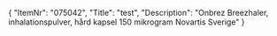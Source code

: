 {
  "ItemNr": "075042",
  "Title": "test",
  "Description": "Onbrez Breezhaler, inhalationspulver, hård kapsel 150 mikrogram Novartis Sverige"
}